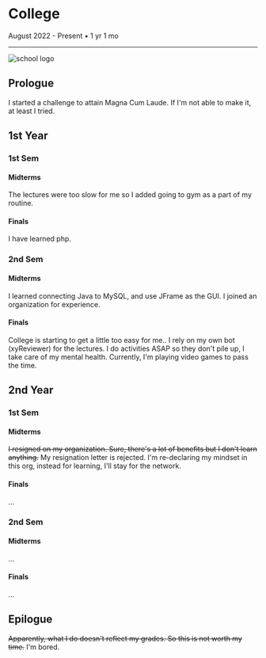 # College
August 2022 - Present • 1 yr 1 mo
<hr> 

![school logo](https://res.cloudinary.com/crunchbase-production/image/upload/c_lpad,h_256,w_256,f_auto,q_auto:eco,dpr_1/xgfz5w23trmhp7veqakd)
## Prologue
I started a challenge to attain Magna Cum Laude. If I'm not able to make it, at least I tried.
## 1st Year
### 1st Sem
#### Midterms
The lectures were too slow for me so I added going to gym as a part of my routine.
#### Finals
I have learned php.
### 2nd Sem
#### Midterms
I learned connecting Java to MySQL, and use JFrame as the GUI. I joined an organization for experience.
#### Finals
College is starting to get a little too easy for me.. I rely on my own bot (xyReviewer) for the lectures. I do activities ASAP so they don't pile up, I take care of my mental health. Currently, I'm playing video games to pass the time.
## 2nd Year
### 1st Sem
#### Midterms
~~I resigned on my organization. Sure, there's a lot of benefits but I don't learn anything.~~ My resignation letter is rejected. I'm re-declaring my mindset in this org, instead for learning, I'll stay for the network.
#### Finals
...
### 2nd Sem
#### Midterms
...
#### Finals
...
## Epilogue
~~Apparently, what I do doesn't reflect my grades. So this is not worth my time.~~ I'm bored.
